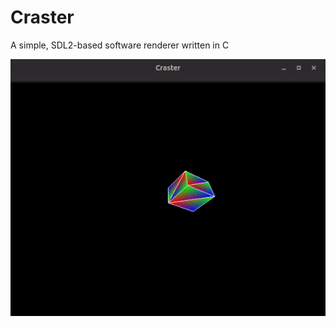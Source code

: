 # Craster

A simple, SDL2-based software renderer written in C

<p align="center">
  <img src="resources/craster.gif"/>
</p>
